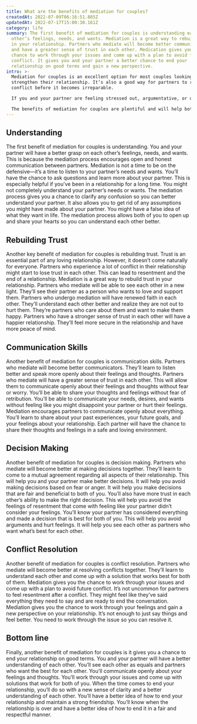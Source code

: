 ```yaml
---
title: What are the benefits of mediation for couples?
createdAt: 2022-07-09T06:16:51.885Z
updatedAt: 2022-07-17T15:00:30.161Z
category: life
summary: The first benefit of mediation for couples is understanding each
  other’s feelings, needs, and wants. Mediation is a great way to rebuild trust
  in your relationship. Partners who mediate will become better communicators
  and have a greater sense of trust in each other. Medication gives you the
  chance to work through your issues and come up with a plan to avoid future
  conflict. It gives you and your partner a better chance to end your
  relationship on good terms and gain a new perspective.
intro: >-
  Mediation for couples is an excellent option for most couples looking to
  strengthen their relationship. It’s also a good way for partners to resolve
  conflict before it becomes irreparable.

  If you and your partner are feeling stressed out, argumentative, or disconnected from one another, consider giving mediation a try. The process helps partners understand each other better while creating new solutions to common issues they face as a couple.

  The benefits of mediation for couples are plentiful and will help both of you see each other in a new light. It’s not just about resolving conflicts but also creating a stronger connection moving forward into the future as partners and lovers. Let’s take a look at some of the wonderful things this process can do for you and your partner...
---
```


## Understanding

The first benefit of mediation for couples is understanding.
You and your partner will have a better grasp on each other’s feelings, needs, and wants. This is because the mediation process encourages open and honest communication between partners.
Mediation is not a time to be on the defensive—it’s a time to listen to your partner’s needs and wants. You’ll have the chance to ask questions and learn more about your partner.
This is especially helpful if you’ve been in a relationship for a long time. You might not completely understand your partner’s needs or wants. The mediation process gives you a chance to clarify any confusion so you can better understand your partner.
It also allows you to get rid of any assumptions you might have made about your partner. You might have a false idea of what they want in life. The mediation process allows both of you to open up and share your hearts so you can understand each other better.

## Rebuilding Trust

Another key benefit of mediation for couples is rebuilding trust.
Trust is an essential part of any loving relationship. However, it doesn’t come naturally for everyone. Partners who experience a lot of conflict in their relationship might start to lose trust in each other. This can lead to resentment and the end of a relationship.
Mediation is a great way to rebuild trust in your relationship. Partners who mediate will be able to see each other in a new light. They’ll see their partner as a person who wants to love and support them. Partners who undergo mediation will have renewed faith in each other.
They’ll understand each other better and realize they are not out to hurt them. They’re partners who care about them and want to make them happy. Partners who have a stronger sense of trust in each other will have a happier relationship. They’ll feel more secure in the relationship and have more peace of mind.

## Communication Skills

Another benefit of mediation for couples is communication skills.
Partners who mediate will become better communicators. They’ll learn to listen better and speak more openly about their feelings and thoughts. Partners who mediate will have a greater sense of trust in each other.
This will allow them to communicate openly about their feelings and thoughts without fear or worry. You’ll be able to share your thoughts and feelings without fear of retribution. You’ll be able to communicate your needs, desires, and wants without feeling like you might disappoint your partner or hurt their feelings.
Mediation encourages partners to communicate openly about everything. You’ll learn to share about your past experiences, your future goals, and your feelings about your relationship. Each partner will have the chance to share their thoughts and feelings in a safe and loving environment.

## Decision Making

Another benefit of mediation for couples is decision making.
Partners who mediate will become better at making decisions together. They’ll learn to come to a mutual agreement regarding all aspects of their relationship.
This will help you and your partner make better decisions. It will help you avoid making decisions based on fear or anger. It will help you make decisions that are fair and beneficial to both of you.
You’ll also have more trust in each other’s ability to make the right decision. This will help you avoid the feelings of resentment that come with feeling like your partner didn’t consider your feelings.
You’ll know your partner has considered everything and made a decision that is best for both of you. This will help you avoid arguments and hurt feelings. It will help you see each other as partners who want what’s best for each other.

## Conflict Resolution

Another benefit of mediation for couples is conflict resolution.
Partners who mediate will become better at resolving conflicts together. They’ll learn to understand each other and come up with a solution that works best for both of them.
Mediation gives you the chance to work through your issues and come up with a plan to avoid future conflict. It’s not uncommon for partners to feel resentment after a conflict. They might feel like they’ve said everything they need to say and are ready to end the conversation.
Mediation gives you the chance to work through your feelings and gain a new perspective on your relationship. It’s not enough to just say things and feel better. You need to work through the issue so you can resolve it.

## Bottom line

Finally, another benefit of mediation for couples is it gives you a chance to end your relationship on good terms.
You and your partner will have a better understanding of each other. You’ll see each other as equals and partners who want the best for each other.
You’ll communicate openly about your feelings and thoughts. You’ll work through your issues and come up with solutions that work for both of you.
When the time comes to end your relationship, you’ll do so with a new sense of clarity and a better understanding of each other. You’ll have a better idea of how to end your relationship and maintain a strong friendship.
You’ll know when the relationship is over and have a better idea of how to end it in a fair and respectful manner.
